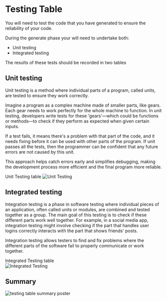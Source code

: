 # Testing Table

You will need to test the code that you have generated to ensure the reliability of your code.

During the generate phase your will need to undertake both:

- Unit testing
- Integrated testing

The results of these tests should be recorded in two tables

## Unit testing

Unit testing is a method where individual parts of a program, called units, are tested to ensure they work correctly. 

Imagine a program as a complex machine made of smaller parts, like gears. Each gear needs to work perfectly for the whole machine to function. In unit testing, developers write tests for these 'gears'—which could be functions or methods—to check if they perform as expected when given certain inputs. 

If a test fails, it means there's a problem with that part of the code, and it needs fixing before it can be used with other parts of the program. If unit passes all the tests, then the programmer can be confident that any future errors are not caused by this unit.

This approach helps catch errors early and simplifies debugging, making the development process more efficient and the final program more reliable.

Unit Testing table
![Unit Testing](./assets/unit_testing.png)

## Integrated testing

Integration testing is a phase in software testing where individual pieces of an application, often called units or modules, are combined and tested together as a group. The main goal of this testing is to check if these different parts work well together. For example, in a social media app, integration testing might involve checking if the part that handles user logins correctly interacts with the part that shows friends' posts. 

Integration testing allows testers to find and fix problems where the different parts of the software fail to properly communicate or work together.

Integrated Testing table  
![Integrated Testing](./assets/integrated_testing.png)

## Summary

![testing table summary poster](assets/testing_table.png)
